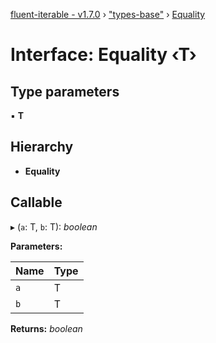 [fluent-iterable - v1.7.0](../README.md) › ["types-base"](../modules/_types_base_.md) › [Equality](_types_base_.equality.md)

# Interface: Equality ‹**T**›

## Type parameters

▪ **T**

## Hierarchy

* **Equality**

## Callable

▸ (`a`: T, `b`: T): *boolean*

**Parameters:**

Name | Type |
------ | ------ |
`a` | T |
`b` | T |

**Returns:** *boolean*
